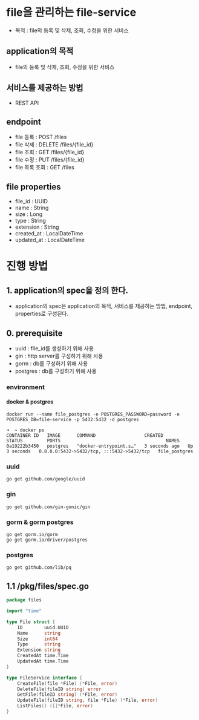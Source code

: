 # file을 관리하는 file-service

- 목적 : file의 등록 및 삭제, 조회, 수정을 위한 서비스

## application의 목적

- file의 등록 및 삭제, 조회, 수정을 위한 서비스

## 서비스를 제공하는 방법

- REST API

## endpoint

- file 등록 : POST /files
- file 삭제 : DELETE /files/{file_id}
- file 조회 : GET /files/{file_id}
- file 수정 : PUT /files/{file_id}
- file 목록 조회 : GET /files

## file properties

- file_id : UUID
- name : String
- size : Long
- type : String
- extension : String
- created_at : LocalDateTime
- updated_at : LocalDateTime

# 진행 방법

## 1. application의 spec을 정의 한다.

- application의 spec은 application의 목적, 서비스를 제공하는 방법, endpoint, properties로 구성된다.

## 0. prerequisite

- uuid : file_id를 생성하기 위해 사용
- gin : http server를 구성하기 위해 사용
- gorm : db를 구성하기 위해 사용
- postgres : db를 구성하기 위해 사용

### environment

#### docker & postgres

```shell
docker run --name file_postgres -e POSTGRES_PASSWORD=password -e POSTGRES_DB=file-service -p 5432:5432 -d postgres

➜  ~ docker ps                                                                            
CONTAINER ID   IMAGE      COMMAND                  CREATED         STATUS         PORTS                                       NAMES
0a19222b3450   postgres   "docker-entrypoint.s…"   3 seconds ago   Up 3 seconds   0.0.0.0:5432->5432/tcp, :::5432->5432/tcp   file_postgres

```

### uuid

```shell
go get github.com/google/uuid
```

### gin

```shell
go get github.com/gin-gonic/gin
```

### gorm & gorm postgres

```shell
go get gorm.io/gorm
go get gorm.io/driver/postgres
```

### postgres

```shell
go get github.com/lib/pq
```

## 1.1 /pkg/files/spec.go

```go
package files

import "time"

type File struct {
	ID        uuid.UUID
	Name      string
	Size      int64
	Type      string
	Extension string
	CreatedAt time.Time
	UpdatedAt time.Time
}

type FileService interface {
	CreateFile(file *File) (*File, error)
	DeleteFile(fileID string) error
	GetFile(fileID string) (*File, error)
	UpdateFile(fileID string, file *File) (*File, error)
	ListFiles() ([]*File, error)
}
```
